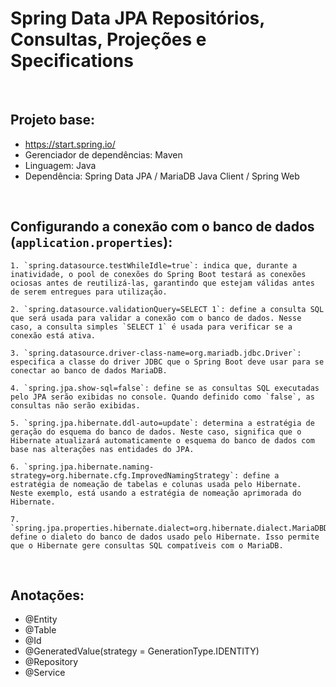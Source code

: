 # Spring Data JPA Repositórios, Consultas, Projeções e Specifications

<br>

## Projeto base:

- https://start.spring.io/
- Gerenciador de dependências: Maven
- Linguagem: Java
- Dependência: Spring Data JPA / MariaDB Java Client / Spring Web

<br>

## Configurando a conexão com o banco de dados (`application.properties`):

```
1. `spring.datasource.testWhileIdle=true`: indica que, durante a inatividade, o pool de conexões do Spring Boot testará as conexões ociosas antes de reutilizá-las, garantindo que estejam válidas antes de serem entregues para utilização.

2. `spring.datasource.validationQuery=SELECT 1`: define a consulta SQL que será usada para validar a conexão com o banco de dados. Nesse caso, a consulta simples `SELECT 1` é usada para verificar se a conexão está ativa.

3. `spring.datasource.driver-class-name=org.mariadb.jdbc.Driver`: especifica a classe do driver JDBC que o Spring Boot deve usar para se conectar ao banco de dados MariaDB.

4. `spring.jpa.show-sql=false`: define se as consultas SQL executadas pelo JPA serão exibidas no console. Quando definido como `false`, as consultas não serão exibidas.

5. `spring.jpa.hibernate.ddl-auto=update`: determina a estratégia de geração do esquema do banco de dados. Neste caso, significa que o Hibernate atualizará automaticamente o esquema do banco de dados com base nas alterações nas entidades do JPA.

6. `spring.jpa.hibernate.naming-strategy=org.hibernate.cfg.ImprovedNamingStrategy`: define a estratégia de nomeação de tabelas e colunas usada pelo Hibernate. Neste exemplo, está usando a estratégia de nomeação aprimorada do Hibernate.

7. `spring.jpa.properties.hibernate.dialect=org.hibernate.dialect.MariaDBDialect`: define o dialeto do banco de dados usado pelo Hibernate. Isso permite que o Hibernate gere consultas SQL compatíveis com o MariaDB.

```

<br>

## Anotações:

- @Entity
- @Table
- @Id
- @GeneratedValue(strategy = GenerationType.IDENTITY)
- @Repository
- @Service

<br>

